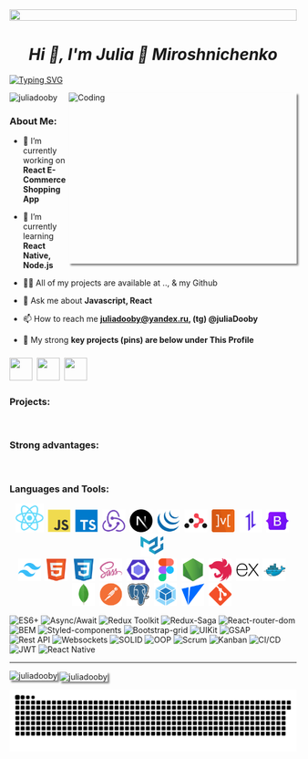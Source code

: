 <!--[![MasterHead](https://i.pinimg.com/originals/6b/cd/f2/6bcdf2799bc8300f6684fe9b432c2c5b.gif)](https://juliadooby.io) -->
<!--<div align="center"><img src="https://i.pinimg.com/564x/c0/0b/85/c00b8526d4324b4c12f85d131c751a07.jpg" height="30%" width="80%"></img></div>-->
<!--<div align="center"><img src="https://i.pinimg.com/originals/6b/cd/f2/6bcdf2799bc8300f6684fe9b432c2c5b.gif" width="95%"></img></div>-->

<div ><img src="https://cdnb.artstation.com/p/assets/images/images/031/653/819/original/pixel-jeff-witch.gif?1604239834" width="100%" height="60%"></img></div>

***<h1 align="center" margin-top="-3">Hi 👋, I'm Julia 🍂 Miroshnichenko</h1>***
<!-- ***<h3 align="center">A passionate Frontend Developer from Moscow</h3>*** -->
[![Typing SVG](https://readme-typing-svg.herokuapp.com?font=Fira+Code&weight=500&size=22&pause=500&color=D95507&background=FF000000&center=true&vCenter=true&random=false&width=800&lines=A+passionate+Frontend++Developer;Web+Developer+from+Moscow;+React+Frontend+Developer;React+Js+Developer+;Web+Js+Developer)](https://git.io/typing-svg)

<img align="right" alt="Coding" width="400" height="300" style="box-shadow: 3px 3px 3px gray;" src="https://media.tenor.com/PP9v7VIs6R4AAAAd/scaler-create-impact.gif">

<p align="left"> <img src="https://komarev.com/ghpvc/?username=juliadooby&label=Profile%20views&color=0e75b6&style=flat" alt="juliadooby" /> </p>
<h3 align="left">About Me:</h3>

- 🔭 I’m currently working on **React E-Commerce Shopping App**

- 🌱 I’m currently learning **React Native, Node.js**

- 👨‍💻 All of my projects are available at ..,
& my Github
  <!-- [juliaDooby Portfolio](  https://juliadooby.github.io/Portfolio/   ) -->
- 💬 Ask me about **Javascript, React**

- 📫 How to reach me **juliadooby@yandex.ru, (tg) @juliaDooby**
  
- 🍎 My strong **key projects (pins) are below under This Profile** 

<!-- <h3 align="left">Connect with me:</h3>
<p align="left">
<a href="https://linkedin.com/in/www.linkedin.com/in/juliadooby" target="blank"><img align="center" src="https://raw.githubusercontent.com/rahuldkjain/github-profile-readme-generator/master/src/images/icons/Social/linked-in-alt.svg" alt="www.linkedin.com/in/juliadooby" height="30" width="40" /></a>
<a href="https://www.leetcode.com/https://leetcode.com/juliadooby/" target="blank"><img align="center" src="https://raw.githubusercontent.com/rahuldkjain/github-profile-readme-generator/master/src/images/icons/Social/leet-code.svg" alt="https://leetcode.com/juliadooby/" height="30" width="40" /></a>
</p> -->
<h3 Connect with me:</h3>
  
<img src="" title="linkedin" alt="" width="40" height="40"/>&nbsp; 
<img src="" title="" alt="" width="40" height="40"/>&nbsp; 
<img src="" title="" alt="" width="40" height="40"/>&nbsp; 

<h3 align="left">Projects:</h3>

![]()
![]()
![]()
![]()
![]()
<!--
![Threads](https://img.shields.io/badge/Threads-000000?style=for-the-badge&logo=Threads&logoColor=white)
![Spotify](https://img.shields.io/badge/Spotify-1ED760?style=for-the-badge&logo=Spotify&logoColor=white)
![Restaurant Food Delivery App](https://img.shields.io/badge/Restaurant_Food_Delivery-e72b1c.svg?style=for-the-badge&logo=Restaurant_Food_Delivery&logoColor=white)
![Full Stack Shopping App](https://img.shields.io/badge/Full_Stack_Shopping_Lamastore-1c48e7.svg?style=for-the-badge&logo=Full_Stack_Shopping_Lamastore&logoColor=white) -->

<h3 align="left">Strong advantages:</h3>

![]()
![]()
![]()
<!--
![English.B2.Upper-Intermediate](https://img.shields.io/badge/English.B2.Upper-Intermediate-8a0631?style=for-the-badge&logo=English.B2.Upper-Intermediate&logoColor=white)
![Teamwork](https://img.shields.io/badge/Teamwork-8a0631?style=for-the-badge&logo=teamwork&logoColor=white)
![Self-dependence](https://img.shields.io/badge/Self-dependence-8a0631?style=for-the-badge&logo=self-dependence&logoColor=white)
![Airbnb](https://img.shields.io/badge/Airbnb-%23ff5a5f.svg?style=for-the-badge&logo=Airbnb&logoColor=white)
![ESLint](https://img.shields.io/badge/ESLint-4B3263?style=for-the-badge&logo=eslint&logoColor=white)  -->

<h3 align="left">Languages and Tools:</h3>
<p align="left"> 
 
<div align="center">
  <img src="https://github.com/devicons/devicon/blob/master/icons/react/react-original.svg" title="React" alt="React" width="50" height="50"/>&nbsp;
  <img src="https://github.com/devicons/devicon/blob/master/icons/javascript/javascript-original.svg" title="JavaScript" alt="JavaScript" width="40" height="40"/>&nbsp;
  <img src="https://github.com/devicons/devicon/blob/master/icons/typescript/typescript-original.svg" title="Typescript" alt="Typescript" width="40" height="40"/>&nbsp;
  <img src="https://github.com/devicons/devicon/blob/master/icons/redux/redux-original.svg" title=" Redux" alt=" Redux" width="40" height="40"/>&nbsp;
  <img src="https://github.com/devicons/devicon/blob/master/icons/nextjs/nextjs-original.svg" title="Next.js" alt="Next.js" width="40" height="40"/>&nbsp;
  <img src="https://github.com/devicons/devicon/blob/master/icons/jquery/jquery-original.svg" title=" jQuery" alt="jQuery" width="40" height="40"/>&nbsp;
  <img src="https://github.com/devicons/devicon/blob/master/icons/reactrouter/reactrouter-original.svg" title="react-router" alt="react-router" width="40" height="40"/>&nbsp;
  <img src="https://github.com/devicons/devicon/blob/master/icons/mobx/mobx-original.svg" title="MobX" alt="MobX" width="40" height="40"/>&nbsp;
  <img src="https://github.com/devicons/devicon/blob/master/icons/axios/axios-plain.svg" title="Axios" alt="Axios" width="40" height="40"/>&nbsp;
  <img src="https://github.com/devicons/devicon/blob/master/icons/bootstrap/bootstrap-original.svg" title="Bootstrap" alt="Bootstrap" width="40" height="40"/>&nbsp;
  <img src="https://github.com/devicons/devicon/blob/master/icons/materialui/materialui-original.svg" title="Material UI" alt="Material UI" width="40" height="40"/>&nbsp;
   </div>
   <div align="center">
  <img src="https://github.com/devicons/devicon/blob/master/icons/tailwindcss/tailwindcss-original.svg" title="Tailwind CSS" alt="Tailwind CSS" width="40" height="40"/>&nbsp;
  <img src="https://github.com/devicons/devicon/blob/master/icons/html5/html5-original.svg" title="HTML5" alt="HTML5" width="40" height="40"/>&nbsp;
  <img src="https://github.com/devicons/devicon/blob/master/icons/css3/css3-original.svg"  title="CSS3" alt="CSS3" width="40" height="40"/>&nbsp;
  <img src="https://github.com/devicons/devicon/blob/master/icons/sass/sass-original.svg" title="SCSS" alt="SCSS" width="40" height="40"/>&nbsp;
  <img src="https://github.com/devicons/devicon/blob/master/icons/eslint/eslint-original.svg" title="ESLint" alt="ESLint" width="40" height="40"/>&nbsp; 
  <img src="https://github.com/devicons/devicon/blob/master/icons/figma/figma-original.svg" title="Figma" alt="Figma" width="40" height="40"/>&nbsp; 
  <img src="https://github.com/devicons/devicon/blob/master/icons/nodejs/nodejs-original.svg" title="Node.js" alt="Node.js" width="40" height="40"/>&nbsp; 
  <img src="https://github.com/devicons/devicon/blob/master/icons/nestjs/nestjs-original.svg" title="Nest.js" alt="Nest.js" width="40" height="40"/>&nbsp; 
  <img src="https://github.com/devicons/devicon/blob/master/icons/express/express-original.svg" title="ExpressJS" alt="ExpressJS" width="40" height="40"/>&nbsp; 
  <img src="https://github.com/devicons/devicon/blob/master/icons/docker/docker-original.svg" title="Docker" alt="Docker" width="40" height="40"/>&nbsp; 
  <img src="https://github.com/devicons/devicon/blob/master/icons/mongodb/mongodb-original.svg" title="MongoDB" alt="MongoDB" width="40" height="40"/>&nbsp; 
  <img src="https://github.com/devicons/devicon/blob/master/icons/postman/postman-original.svg" title="Postman" alt="Postman" width="40" height="40"/>&nbsp; 
  <img src="https://github.com/devicons/devicon/blob/master/icons/postgresql/postgresql-original.svg" title="PostgreSQL" alt="PostgreSQL" width="40" height="40"/>&nbsp; 
  <img src="https://github.com/devicons/devicon/blob/master/icons/webpack/webpack-original.svg" title="Webpack" alt="Webpack" width="40" height="40"/>&nbsp; 
  <img src="https://github.com/devicons/devicon/blob/master/icons/vite/vite-original.svg" title="Vite" alt="Vite" width="40" height="40"/>&nbsp; 
  <img src="https://github.com/devicons/devicon/blob/master/icons/git/git-original.svg" title="Git" alt="Git" width="40" height="40"/>&nbsp; 
 </div>

![ES6+](https://img.shields.io/badge/es6+-ffff00.svg?style=for-the-badge&logo=es6+&logoColor=white)
![Async/Await](https://img.shields.io/badge/async/await+-%23593d88.svg?style=for-the-badge&logo=async/await+&logoColor=white)
![Redux Toolkit](https://img.shields.io/badge/redux-Toolkit-%12717224.svg?style=for-the-badge&logo=redux-toolkit&logoColor=white)
![Redux-Saga](https://a11ybadges.com/badge?logo=reduxsaga) 
![React-router-dom](https://a11ybadges.com/badge?logo=react-router-dom) 
![BEM](https://img.shields.io/badge/BEM-%23F05033.svg?style=for-the-badge&logo=BEM&logoColor=white)
![Styled-components](https://img.shields.io/badge/styled-components-%23F05033.svg?style=for-the-badge&logo=styled-components&logoColor=white)
![Bootstrap-grid](https://img.shields.io/badge/Bootstrap-grid-hotpink.svg?style=for-the-badge&logo=Bootstrap-grid&logoColor=white)
![UIKit](https://img.shields.io/badge/UIKit-hotpink.svg?style=for-the-badge&logo=UIKit&logoColor=white)
![GSAP](https://img.shields.io/badge/GSAP-hotpink.svg?style=for-the-badge&logo=GSAP&logoColor=white)   
![Rest API](https://img.shields.io/badge/rest_api-%238511FA.svg?style=for-the-badge&logo=rest_api&logoColor=white)
![Websockets](https://img.shields.io/badge/websockets-%238511FA.svg?style=for-the-badge&logo=websockets&logoColor=white)
![SOLID](https://img.shields.io/badge/SOLID-hotpink.svg?style=for-the-badge&logo=SOLID&logoColor=white)
![OOP](https://img.shields.io/badge/OOP-hotpink.svg?style=for-the-badge&logo=OOP&logoColor=white)
![Scrum](https://img.shields.io/badge/Scrum-hotpink.svg?style=for-the-badge&logo=Scrum&logoColor=white)
![Kanban](https://img.shields.io/badge/Kanban-hotpink.svg?style=for-the-badge&logo=Kanban&logoColor=white)
![CI/CD](https://img.shields.io/badge/CI/CD-hotpink.svg?style=for-the-badge&logo=CI/CD&logoColor=white)
![JWT](https://img.shields.io/badge/JWT-hotpink.svg?style=for-the-badge&logo=JWT&logoColor=white)
![React Native](https://img.shields.io/badge/React_Native-hotpink.svg?style=for-the-badge&logo=React_Native&logoColor=white)
   
   
<!-- 
![FRONTEND:](https://img.shields.io/badge/FRONTEND:-7a058a?style=for-the-badge&logo=FRONTEND:&logoColor=white)

![HTML5](https://img.shields.io/badge/html5-%23E34F26.svg?style=for-the-badge&logo=html5&logoColor=white)
![CSS3](https://img.shields.io/badge/css3-%231572B6.svg?style=for-the-badge&logo=css3&logoColor=white)
![SASS](https://img.shields.io/badge/SASS-hotpink.svg?style=for-the-badge&logo=SASS&logoColor=white)
![SCSS](https://img.shields.io/badge/scss-%231572B6.svg?style=for-the-badge&logo=scss3&logoColor=white)
![BEM](https://img.shields.io/badge/bem-%2338B2AC.svg?style=for-the-badge&logo=bem&logoColor=white)
![Bootstrap](https://img.shields.io/badge/bootstrap-%238511FA.svg?style=for-the-badge&logo=bootstrap&logoColor=white)
![Material-UI](https://img.shields.io/badge/material-ui-%23593d88.svg?style=for-the-badge&logo=material-ui&logoColor=white)
![TailwindCSS](https://img.shields.io/badge/tailwindcss-%2338B2AC.svg?style=for-the-badge&logo=tailwind-css&logoColor=white)
![jsx-classnames](https://img.shields.io/badge/jsx-classnames-%23008080.svg?style=for-the-badge&logo=jsx-classnames&logoColor=white)
![Figma](https://img.shields.io/badge/figma-%23F24E1E.svg?style=for-the-badge&logo=figma&logoColor=white)
![Adobe Photoshop](https://img.shields.io/badge/adobe%20photoshop-%2331A8FF.svg?style=for-the-badge&logo=adobe%20photoshop&logoColor=white)
![Adaptive](https://img.shields.io/badge/adaptive-%231572B6.svg?style=for-the-badge&logo=adaptive&logoColor=white)

![Javascript](https://img.shields.io/badge/javascript-%23323330.svg?style=for-the-badge&logo=react&logoColor=%23F7DF1E)
![ES6+](https://img.shields.io/badge/es6+-%23593d88.svg?style=for-the-badge&logo=es6+&logoColor=white)
![TypeScript](https://img.shields.io/badge/typescript-%23007ACC.svg?style=for-the-badge&logo=typescript&logoColor=white)
![React](https://img.shields.io/badge/react-%2320232a.svg?style=for-the-badge&logo=react&logoColor=%2361DAFB)
![React Router](https://img.shields.io/badge/React_Router-CA4245?style=for-the-badge&logo=react-router&logoColor=white)
![Redux](https://img.shields.io/badge/redux-%23593d88.svg?style=for-the-badge&logo=redux&logoColor=white)
![Redux Toolkit](https://img.shields.io/badge/redux-Toolkit-%12717224.svg?style=for-the-badge&logo=redux-Toolkit&logoColor=white)
![Redux-Saga](https://a11ybadges.com/badge?logo=reduxsaga)
![React Hooks](https://img.shields.io/badge/React%20Hooks%20-%23EC5990.svg?style=for-the-badge&logo=reacthooks&logoColor=white)
![Cors](https://img.shields.io/badge/cors-%23008080.svg?style=for-the-badge&logo=cors&logoColor=white)
![ReactStrap](https://img.shields.io/badge/reactStrap-%23593d88.svg?style=for-the-badge&logo=reactStrap&logoColor=white)
![GSAP](https://img.shields.io/badge/GSAP-hotpink.svg?style=for-the-badge&logo=GSAP&logoColor=brown)
![MobX](https://a11ybadges.com/badge?logo=mobx)
![Axios-react](https://img.shields.io/badge/Axios-react-hotpink.svg?style=for-the-badge&logo=Axios-react&logoColor=brown)
![Seo-optimization](https://img.shields.io/badge/Seo-optimization%23217346.svg?style=for-the-badge&logo=Seo-optimization&logoColor=white)
![Git](https://img.shields.io/badge/git-%23F05033.svg?style=for-the-badge&logo=git&logoColor=white)
![Deploy](https://img.shields.io/badge/Deploy-CA4245?style=for-the-badge&logo=deploy&logoColor=white)

![Next JS](https://img.shields.io/badge/Next-black?style=for-the-badge&logo=next.js&logoColor=white)
![Next Router](https://img.shields.io/badge/Next_Router-purple?style=for-the-badge&logo=next-router&logoColor=white)
![Clerk](https://img.shields.io/badge/Clerk-1b80f3?style=for-the-badge&logo=clerk&logoColor=white)
![ESLint](https://img.shields.io/badge/ESLint-4B3263?style=for-the-badge&logo=eslint&logoColor=white)
![Vite](https://img.shields.io/badge/vite-%23646CFF.svg?style=for-the-badge&logo=vite&logoColor=white)
![Webpack](https://img.shields.io/badge/webpack-%231572B6.svg?style=for-the-badge&logo=webpack&logoColor=white)

---
<!--   <a href="https://developer.mozilla.org/en-US/docs/Web/JavaScript" target="_blank" rel="noreferrer"> 
    <img src="https://raw.githubusercontent.com/devicons/devicon/master/icons/javascript/javascript-original.svg" alt="javascript" width="40" height="40"/> 
  </a> 

 <a href="https://reactjs.org/" target="_blank" rel="noreferrer"> 
  <img src="https://raw.githubusercontent.com/devicons/devicon/master/icons/react/react-original-wordmark.svg" alt="react" width="40" height="40"/> 
  </a> 

  <a href="https://www.typescriptlang.org/" target="_blank" rel="noreferrer"> 
  <img src="https://raw.githubusercontent.com/devicons/devicon/master/icons/typescript/typescript-original.svg" alt="typescript" width="40" height="40"/> 
  </a> 

  <a href="https://redux.js.org" target="_blank" rel="noreferrer"> 
  <img src="https://raw.githubusercontent.com/devicons/devicon/master/icons/redux/redux-original.svg" alt="redux" width="40" height="40"/> 
  </a> 

  <a href="https://www.w3.org/html/" target="_blank" rel="noreferrer"> 
    <img src="https://raw.githubusercontent.com/devicons/devicon/master/icons/html5/html5-original-wordmark.svg" alt="html5" width="40" height="40"/> 
  </a> 

  <a href="https://www.w3schools.com/css/" target="_blank" rel="noreferrer"> 
  <img src="https://raw.githubusercontent.com/devicons/devicon/master/icons/css3/css3-original-wordmark.svg" alt="css3" width="40" height="40"/> 
</a> 

<a href="https://sass-lang.com" target="_blank" rel="noreferrer"> 
  <img src="https://raw.githubusercontent.com/devicons/devicon/master/icons/sass/sass-original.svg" alt="sass" width="40" height="40"/> 
  </a> 

<a href="https://getbootstrap.com" target="_blank" rel="noreferrer"> 
  <img src="https://raw.githubusercontent.com/devicons/devicon/master/icons/bootstrap/bootstrap-plain-wordmark.svg" alt="bootstrap" width="40" height="40"/> 
</a> 

  <a href="https://materializecss.com/" target="_blank" rel="noreferrer"> 
  <img src="https://raw.githubusercontent.com/prplx/svg-logos/5585531d45d294869c4eaab4d7cf2e9c167710a9/svg/materialize.svg" alt="materialize" width="40" height="40"/> 
  </a> 

  <a href="https://tailwindcss.com/" target="_blank" rel="noreferrer"> 
  <img src="https://www.vectorlogo.zone/logos/tailwindcss/tailwindcss-icon.svg" alt="tailwind" width="40" height="40"/> 
  </a> 

  <a href="https://webpack.js.org" target="_blank" rel="noreferrer"> 
  <img src="https://raw.githubusercontent.com/devicons/devicon/d00d0969292a6569d45b06d3f350f463a0107b0d/icons/webpack/webpack-original-wordmark.svg" alt="webpack" width="40" height="40"/> 
  </a>  
  
  <a href="https://git-scm.com/" target="_blank" rel="noreferrer"> 
    <img src="https://www.vectorlogo.zone/logos/git-scm/git-scm-icon.svg" alt="git" width="40" height="40"/> 
  </a>  --> 
  <!--
![BACKEND(minimum):](https://img.shields.io/badge/BACKEND(minimum):-7a058a?style=for-the-badge&logo=BACKEND(minimum):&logoColor=white)

![RestAPI](https://img.shields.io/badge/RestAPI-005571?style=for-the-badge&logo=restapi)
![Rapid-API](https://img.shields.io/badge/Rapid--Api-000000?style=for-the-badge&logo=react)
![Shazam-API](https://img.shields.io/badge/Shazam--API-005571?style=for-the-badge&logo=shazamapi)
![Mongodb](https://img.shields.io/badge/Mongodb-0cc227?style=for-the-badge&logo=mongodb&logoColor=white)
![Mongoose](https://img.shields.io/badge/Mongoose-c20a1f?style=for-the-badge&logo=mongoose&logoColor=white)

![NodeJS](https://img.shields.io/badge/node.js-6DA55F?style=for-the-badge&logo=node.js&logoColor=white)
![Express.js](https://img.shields.io/badge/express.js-%23404d59.svg?style=for-the-badge&logo=express&logoColor=%2361DAFB)
![NestJS](https://img.shields.io/badge/nestjs-%23E0234E.svg?style=for-the-badge&logo=nestjs&logoColor=white)
![PHP](https://img.shields.io/badge/php-%23777BB4.svg?style=for-the-badge&logo=php&logoColor=white)
![Python](https://img.shields.io/badge/python-3670A0?style=for-the-badge&logo=python&logoColor=ffdd54)
![Vue.js](https://img.shields.io/badge/vuejs-%2335495e.svg?style=for-the-badge&logo=vuedotjs&logoColor=%234FC08D)
![React Native](https://img.shields.io/badge/react_native-%2320232a.svg?style=for-the-badge&logo=react&logoColor=%2361DAFB)
 -->
---
<div class="eyes-1"></div>
<div class="eyes-2"></div>
<div class="eyes-3"></div>
<div class="eyes-4"></div>
<div class="eyes-5"></div>
<div class="eyes-6"></div>
<div class="eyes-7"></div>
<div class="eyes-8"></div>
<div class="eyes-9"></div>
<div class="eyes-10"></div>
<!-- 
 ![Testing:](https://img.shields.io/badge/Testing:-7a058a?style=for-the-badge&logo=Testing:&logoColor=white)
 ![Postman](https://img.shields.io/badge/Postman-FF6C37?style=for-the-badge&logo=postman&logoColor=white) 
 -->
 
<p><img align="left" style="box-shadow: 3px 3px 3px gray;" src="https://github-readme-stats.vercel.app/api/top-langs?username=juliadooby&show_icons=true&locale=en&layout=compact" alt="juliadooby" /></p>

<p>&nbsp;<img align="center" style="box-shadow: 3px 3px 3px gray;" src="https://github-readme-stats.vercel.app/api?username=juliadooby&show_icons=true&locale=en" alt="juliadooby" /></p>

<!-- <p><img align="center" style="box-shadow: 3px 3px 3px gray;" src="https://github-readme-streak-stats.herokuapp.com/?user=juliadooby&" alt="juliadooby" /></p> -->

![snake gif](https://github.com/juliaDooby/juliaDooby/blob/output/github-contribution-grid-snake.svg)

<!-- <div align="center"><img src="https://cdnb.artstation.com/p/assets/images/images/038/044/655/original/pixel-jeff-alley.gif?1622025440" width="45%"></img></div> -->
